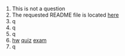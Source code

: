 1. This is not a question  
2. The requested README file is located [here](./../../README.md)  
3. q  
4. q  
5. q  
6. [hw](./../../homework) [quiz](./../../quiz) [exam](./../../exam)  
7. q  
